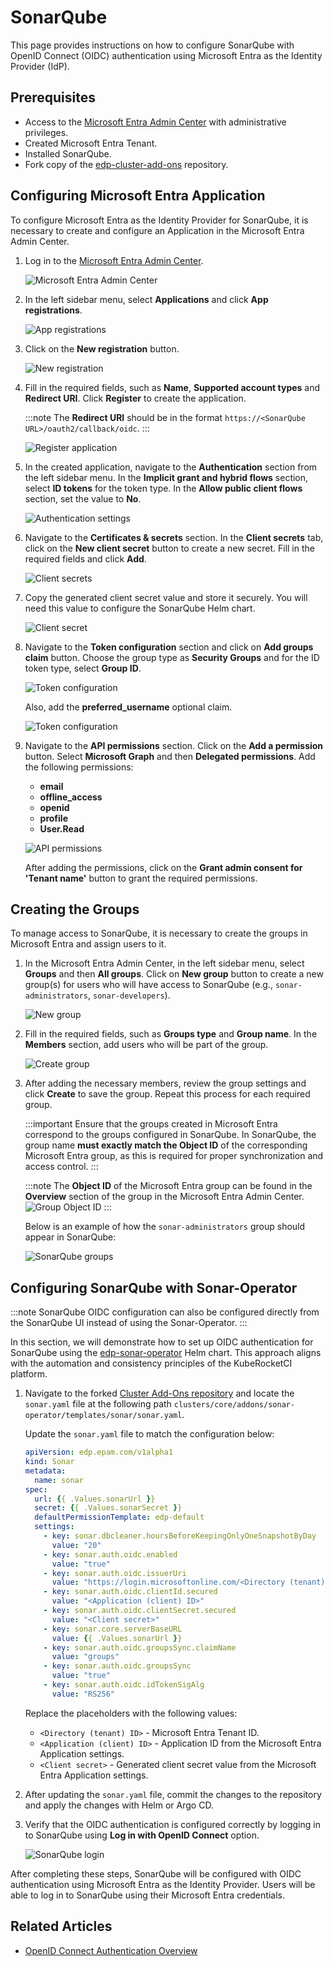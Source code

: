 # SonarQube

This page provides instructions on how to configure SonarQube with OpenID Connect (OIDC) authentication using Microsoft Entra as the Identity Provider (IdP).

## Prerequisites

- Access to the [Microsoft Entra Admin Center](https://entra.microsoft.com/) with administrative privileges.
- Created Microsoft Entra Tenant.
- Installed SonarQube.
- Fork copy of the [edp-cluster-add-ons](https://github.com/epam/edp-cluster-add-ons) repository.

## Configuring Microsoft Entra Application

To configure Microsoft Entra as the Identity Provider for SonarQube, it is necessary to create and configure an Application in the Microsoft Entra Admin Center.

1. Log in to the [Microsoft Entra Admin Center](https://entra.microsoft.com/?feature.msaljs=true#home).

    ![Microsoft Entra Admin Center](../../assets/operator-guide/microsoft-entra-auth/microsoft-entra-admin-center.png)

2. In the left sidebar menu, select **Applications** and click **App registrations**.

    ![App registrations](../../assets/operator-guide/microsoft-entra-auth/app-registrations.png)

3. Click on the **New registration** button.

    ![New registration](../../assets/operator-guide/microsoft-entra-auth/new-registration.png)

4. Fill in the required fields, such as **Name**, **Supported account types** and **Redirect URI**. Click **Register** to create the application.

    :::note
    The **Redirect URI** should be in the format `https://<SonarQube URL>/oauth2/callback/oidc`.
    :::

    ![Register application](../../assets/operator-guide/microsoft-entra-auth/register-application.png)

5. In the created application, navigate to the **Authentication** section from the left sidebar menu. In the **Implicit grant and hybrid flows** section, select **ID tokens** for the token type. In the **Allow public client flows** section, set the value to **No**.

    ![Authentication settings](../../assets/operator-guide/microsoft-entra-auth/authentication-settings.png)

6. Navigate to the **Certificates & secrets** section. In the **Client secrets** tab, click on the **New client secret** button to create a new secret. Fill in the required fields and click **Add**.

    ![Client secrets](../../assets/operator-guide/microsoft-entra-auth/client-secrets.png)

7. Copy the generated client secret value and store it securely. You will need this value to configure the SonarQube Helm chart.

    ![Client secret](../../assets/operator-guide/microsoft-entra-auth/client-secret.png)

8. Navigate to the **Token configuration** section and click on **Add groups claim** button. Choose the group type as **Security Groups** and for the ID token type, select **Group ID**.

    ![Token configuration](../../assets/operator-guide/microsoft-entra-auth/token-configuration.png)

    Also, add the **preferred_username** optional claim.

    ![Token configuration](../../assets/operator-guide/microsoft-entra-auth/token-configuration-2.png)

9. Navigate to the **API permissions** section. Click on the **Add a permission** button. Select **Microsoft Graph** and then **Delegated permissions**. Add the following permissions:

    - **email**
    - **offline_access**
    - **openid**
    - **profile**
    - **User.Read**

    ![API permissions](../../assets/operator-guide/microsoft-entra-auth/api-permissions.png)

    After adding the permissions, click on the **Grant admin consent for 'Tenant name'** button to grant the required permissions.

## Creating the Groups

To manage access to SonarQube, it is necessary to create the groups in Microsoft Entra and assign users to it.

1. In the Microsoft Entra Admin Center, in the left sidebar menu, select **Groups** and then **All groups**. Click on **New group** button to create a new group(s) for users who will have access to SonarQube (e.g., `sonar-administrators`, `sonar-developers`).

    ![New group](../../assets/operator-guide/microsoft-entra-auth/new-group.png)

2. Fill in the required fields, such as **Groups type** and **Group name**. In the **Members** section, add users who will be part of the group.

    ![Create group](../../assets/operator-guide/microsoft-entra-auth/create-group.png)

3. After adding the necessary members, review the group settings and click **Create** to save the group. Repeat this process for each required group.

    :::important
    Ensure that the groups created in Microsoft Entra correspond to the groups configured in SonarQube. In SonarQube, the group name **must exactly match the Object ID** of the corresponding Microsoft Entra group, as this is required for proper synchronization and access control.
    :::

    :::note
    The **Object ID** of the Microsoft Entra group can be found in the **Overview** section of the group in the Microsoft Entra Admin Center.
    ![Group Object ID](../../assets/operator-guide/microsoft-entra-auth/group-object-id.png)
    :::

    Below is an example of how the `sonar-administrators` group should appear in SonarQube:

    ![SonarQube groups](../../assets/operator-guide/microsoft-entra-auth/sonarqube-groups.png)

## Configuring SonarQube with Sonar-Operator

:::note
SonarQube OIDC configuration can also be configured directly from the SonarQube UI instead of using the Sonar-Operator.
:::

In this section, we will demonstrate how to set up OIDC authentication for SonarQube using the [edp-sonar-operator](https://github.com/epam/edp-sonar-operator) Helm chart. This approach aligns with the automation and consistency principles of the KubeRocketCI platform.

1. Navigate to the forked [Cluster Add-Ons repository](https://github.com/epam/edp-cluster-add-ons) and locate the `sonar.yaml` file at the following path `clusters/core/addons/sonar-operator/templates/sonar/sonar.yaml`.

    Update the `sonar.yaml` file to match the configuration below:

    ```yaml title="sonar.yaml"
    apiVersion: edp.epam.com/v1alpha1
    kind: Sonar
    metadata:
      name: sonar
    spec:
      url: {{ .Values.sonarUrl }}
      secret: {{ .Values.sonarSecret }}
      defaultPermissionTemplate: edp-default
      settings:
        - key: sonar.dbcleaner.hoursBeforeKeepingOnlyOneSnapshotByDay
          value: "20"
        - key: sonar.auth.oidc.enabled
          value: "true"
        - key: sonar.auth.oidc.issuerUri
          value: "https://login.microsoftonline.com/<Directory (tenant) ID>/v2.0"
        - key: sonar.auth.oidc.clientId.secured
          value: "<Application (client) ID>"
        - key: sonar.auth.oidc.clientSecret.secured
          value: "<Client secret>"
        - key: sonar.core.serverBaseURL
          value: {{ .Values.sonarUrl }}
        - key: sonar.auth.oidc.groupsSync.claimName
          value: "groups"
        - key: sonar.auth.oidc.groupsSync
          value: "true"
        - key: sonar.auth.oidc.idTokenSigAlg
          value: "RS256"
    ```

    Replace the placeholders with the following values:

    - `<Directory (tenant) ID>` - Microsoft Entra Tenant ID.
    - `<Application (client) ID>` - Application ID from the Microsoft Entra Application settings.
    - `<Client secret>` - Generated client secret value from the Microsoft Entra Application settings.

2. After updating the `sonar.yaml` file, commit the changes to the repository and apply the changes with Helm or Argo CD.

3. Verify that the OIDC authentication is configured correctly by logging in to SonarQube using **Log in with OpenID Connect** option.

    ![SonarQube login](../../assets/operator-guide/microsoft-entra-auth/sonar-login.png)

After completing these steps, SonarQube will be configured with OIDC authentication using Microsoft Entra as the Identity Provider. Users will be able to log in to SonarQube using their Microsoft Entra credentials.

## Related Articles

- [OpenID Connect Authentication Overview](./oidc-authentication-overview.md)
